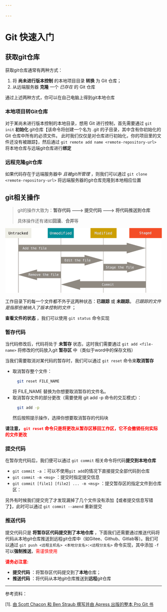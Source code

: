 ```yaml
---

---
```


# Git 快速入门

## 获取git仓库

获取git仓库通常有两种方式：
1. 将 **尚未进行版本控制** 的本地项目目录 **转换** 为 Git 仓库；
2. 从远端服务器 **克隆** 一个 *已存在* 的 Git 仓库

通过上述两种方式，你可以在自己电脑上得到git本地仓库

### 本地项目转Git仓库
对于某尚未进行版本控制的本地目录，想用 Git 进行控制，首先需要通过 `git init` **初始化** git仓库【该命令将创建一个名为 .git 的子目录，其中含有你初始化的 Git 仓库中所有的必须文件。 此时我们仅仅是对仓库进行初始化，你的项目里的文件还没有被跟踪】，然后通过 `git remote add name <remote-repository-url>` 将本地仓库与远端git仓库进行**绑定**

### 远程克隆git仓库
如果代码存在于远端服务器中 *且被git所管理* ，则我们可以通过 `git clone <remote-repository-url>` 将远端服务器的git仓库克隆到本地相应位置


## git相关操作
> git的操作大致为：**暂存代码 ---> 提交代码 ---> 将代码推送到仓库**
>
> 具体操作还有诸如**回滚**、**合并**等

![](.\picture\Git基础语法\lifecycle.png)

工作目录下的每一个文件都不外乎这两种状态：**已跟踪** 或 **未跟踪**。 _已跟踪的文件是指那些被纳入了版本控制的文件_ ；

**查看文件的状态** ，我们可以使用 `git status` 命令实现

### 暂存代码
当代码修改后，代码将处于 **未暂存** 状态，这时我们需要通过 `git add <file-name>` 将修改的代码放入git **暂存区** 中（类似于word中的保存文档）

当我们需要取消对某代码的暂存时，我们可以通过 `git reset` 命令来**取消暂存**
+ 取消暂存整个文件：
  ```bash
    git reset FILE_NAME
  ```
  将 FILE_NAME 替换为你想要取消暂存的文件名。
+ 取消暂存文件的部分更改（需要使用 git add -p 命令的交互模式）：
  ``` bash
    git add -p
  ```
  然后按照提示操作，选择你想要取消暂存的代码块

**请注意，<font color="red"> `git reset` 命令只是将更改从暂存区移回工作区，它不会撤销任何实际的文件更改 </font>**

### 提交代码
在暂存完代码后，我们便可以通过 `git commit` 相关命令将代码**提交到本地仓库**

+  `git commit -a` ：可以不使用`git add`的情况下直接提交全部代码到仓库
+  `git commit -m <msg>` ：提交时指定提交信息
+  `git commit [file1] [file2] ... -m <msg>` ：提交暂存区的指定文件到仓库区：

另外有时候我们提交完了才发现漏掉了几个文件没有添加【或者提交信息写错了】，此时可以通过 `git commit --amend` 重新提交

### 推送代码
提交代码只是 **将暂存区代码提交到了本地仓库** ，下面我们还需要通过推送代码将代码从本地git仓库推送到远程git仓库中（如Gitee、Github、Gitlab等）。我们可以通过 `git push <远程主机名> <本地分支名>:<远程分支名>` 命令实现，其中添加 `-f` 可以**强制推送**，<font color="red">需谨慎使用</font>

**<font color="red"> 请务必注意: </font>**
+ **提交代码** ：将暂存区代码提交到了**本地**仓库；
+ **推送代码** ：将代码从本地git仓库推送到**远程**git仓库

---

参考资料：

[1]. [由 Scott Chacon 和 Ben Straub 撰写并由 Apress 出版的整本 Pro Git 书](https://git-scm.com/book/zh/v2)